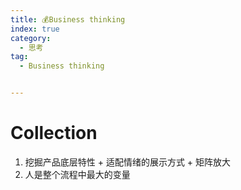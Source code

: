 ```yaml
---
title: 💰️Business thinking
index: true
category:
  - 思考
tag:
  - Business thinking


---
```




# Collection
1. 挖掘产品底层特性 + 适配情绪的展示方式 + 矩阵放大
2. 人是整个流程中最大的变量